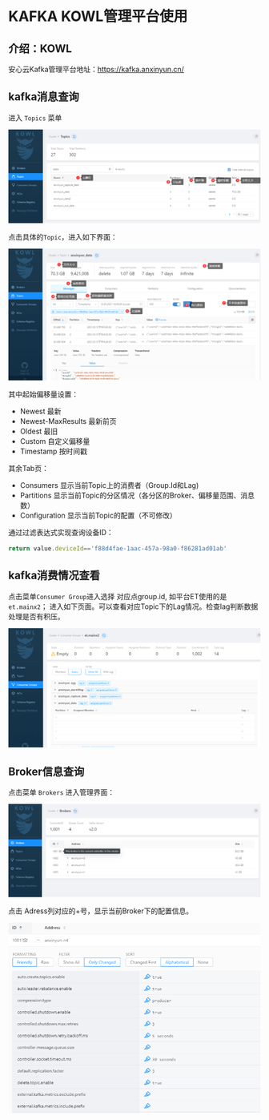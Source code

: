 # KAFKA KOWL管理平台使用

## 介绍：KOWL

安心云Kafka管理平台地址：https://kafka.anxinyun.cn/

## kafka消息查询

进入 `Topics` 菜单

![image-20210513165845033](imgs/kafka2/image-20210513165845033.png)

点击具体的`Topic`，进入如下界面：

![image-20210513170152671](imgs/kafka2/image-20210513170152671.png)

其中起始偏移量设置：

- Newest 最新
- Newest-MaxResults 最新前页
- Oldest 最旧
- Custom 自定义偏移量
- Timestamp 按时间戳

其余Tab页：

- Consumers 显示当前Topic上的消费者（Group.Id和Lag)
- Partitions 显示当前Topic的分区情况（各分区的Broker、偏移量范围、消息数）
- Configuration 显示当前Topic的配置（不可修改）

通过过滤表达式实现查询设备ID：

```js
return value.deviceId=='f88d4fae-1aac-457a-98a0-f86281ad01ab'
```



## kafka消费情况查看

点击菜单`Consumer Group`进入选择 对应点group.id, 如平台ET使用的是 `et.mainx2`； 进入如下页面。可以查看对应Topic下的Lag情况。检查lag判断数据处理是否有积压。

![image-20210513165420588](imgs/kafka2/image-20210513165420588.png)



## Broker信息查询

点击菜单 `Brokers` 进入管理界面：

![image-20210513171035998](imgs/kafka2/image-20210513171035998.png)

点击 Adress列对应的+号，显示当前Broker下的配置信息。

![image-20210513171137058](imgs/kafka2/image-20210513171137058.png)